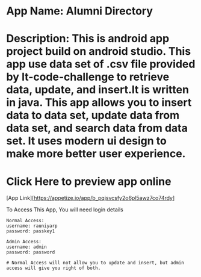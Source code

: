 # App Name: Alumni Directory<br>
# Description: This is android app project build on android studio. This app use data set of .csv file provided by It-code-challenge to retrieve data, update, and insert.It is written in java. This app allows you to insert data to data set, update data from data set, and search data from data set. It uses modern ui design to make more better user experience. 


# Click Here to preview app online
[App Link][https://appetize.io/app/b_pqjsvcsfy2o6pl5awz7co74rdy]

To Access This App, You will need login details
```
Normal Access:
username: rauniyarp
password: passkey1

Admin Access:
username: admin
password: password

# Normal Access will not allow you to update and insert, but admin access will give you right of both.
```


